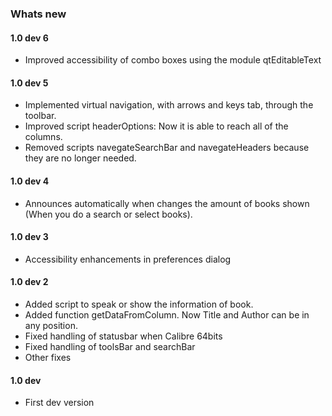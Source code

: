 ### Whats new

#### 1.0 dev 6
* Improved accessibility of combo boxes using the module qtEditableText

#### 1.0 dev 5
* Implemented virtual navigation, with arrows and keys tab, through the toolbar.
* Improved script headerOptions: Now it is able to reach all of the columns.
* Removed scripts navegateSearchBar and navegateHeaders because they are no longer needed.

#### 1.0 dev 4
* Announces automatically when changes the amount of books shown (When you do a search or select books).

#### 1.0 dev 3
* Accessibility enhancements in preferences dialog

#### 1.0 dev 2
* Added script to speak or show the information of book.
* Added function getDataFromColumn. Now Title and Author can be in any position.
* Fixed handling of statusbar when Calibre 64bits
* Fixed handling of toolsBar and searchBar
* Other fixes

#### 1.0 dev
* First dev version
